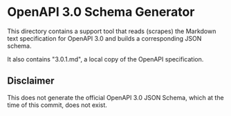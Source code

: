 # OpenAPI 3.0 Schema Generator

This directory contains a support tool that reads (scrapes) the
Markdown text specification for OpenAPI 3.0 and builds a 
corresponding JSON schema.

It also contains "3.0.1.md", a local copy of the OpenAPI specification.

## Disclaimer

This does not generate the official OpenAPI 3.0 JSON Schema, which 
at the time of this commit, does not exist.
